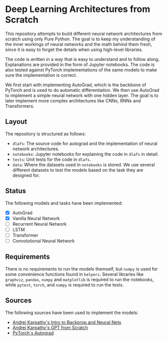 # Deep Learning Architectures from Scratch

This repository attempts to build different neural network architectures from scratch using only Pure Python. The goal is to keep my understanding of the inner workings of neural networks and the math behind them fresh, since it is easy to forget the details when using high-level libraries.

The code is written in a way that is easy to understand and to follow along. Explanations are provided in the form of Jupyter notebooks. The code is also tested against PyTorch implementations of the same models to make sure the implementation is correct.

We first start with implementing AutoGrad, which is the backbone of PyTorch and is used to do automatic differentiation. We then use AutoGrad to implement a simple neural network with one hidden layer. The goal is to later implement more complex architectures like CNNs, RNNs and Transformers.

## Layout

The repository is structured as follows:

* `dlafs`: The source code for autograd and the implementation of neural network architectures.
* `notebooks`: Jupyter notebooks for explaining the code in `dlafs` in detail.
* `tests`: Unit tests for the code in `dlafs`.
* `data`: Where the datasets used in `notebooks` is stored. We use several different datasets to test the models based on the task they are designed for.

## Status

The following models and tasks have been implemented:

* [x] AutoGrad
* [x] Vanilla Neural Network
* [ ] Recurrent Neural Network
* [ ] LSTM
* [ ] Transformer
* [ ] Convolutional Neural Network

## Requirements

There is no requirements to run the models themself, but `numpy` is used for some convenience functions found in `helpers`. Several libraries like `graphviz`, `pandas`, `numpy` and `matplotlib` is required to run the notebooks, while `pytest`, `torch`, and `numpy` is required to run the tests.

## Sources

The following sources have been used to implement the models:

* [Andrej Karpathy's Intro to Backprop and Neural Nets](https://www.youtube.com/watch?v=VMj-3S1tku0)
* [Andrej Karpathy's GPT from Scratch](https://www.youtube.com/watch?v=kCc8FmEb1nY)
* [PyTorch`s Autograd](https://pytorch.org/docs/stable/notes/autograd.html)
